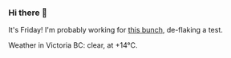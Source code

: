### Hi there :wave:

It's Friday! I'm probably working for [this bunch](https://github.com/kohofinancial), de-flaking a test.

Weather in Victoria BC: clear, at +14°C.
